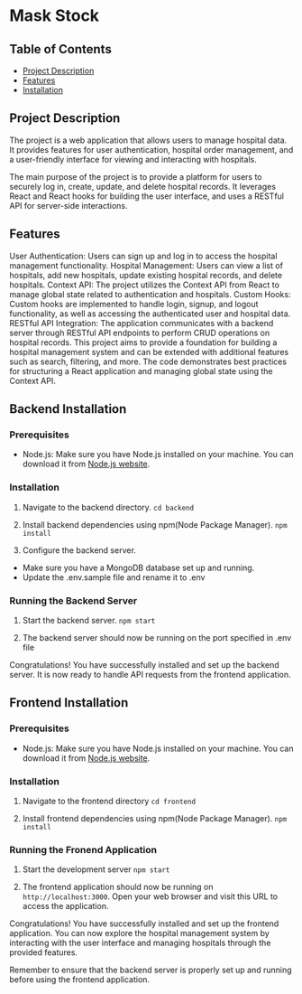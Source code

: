 # Mask Stock

## Table of Contents

- [Project Description](#project-description)
- [Features](#features)
- [Installation](#installation)

## Project Description

The project is a web application that allows users to manage hospital data. It provides features for user authentication, hospital order management, and a user-friendly interface for viewing and interacting with hospitals.

The main purpose of the project is to provide a platform for users to securely log in, create, update, and delete hospital records. It leverages React and React hooks for building the user interface, and uses a RESTful API for server-side interactions.

## Features

User Authentication: Users can sign up and log in to access the hospital management functionality.
Hospital Management: Users can view a list of hospitals, add new hospitals, update existing hospital records, and delete hospitals.
Context API: The project utilizes the Context API from React to manage global state related to authentication and hospitals.
Custom Hooks: Custom hooks are implemented to handle login, signup, and logout functionality, as well as accessing the authenticated user and hospital data.
RESTful API Integration: The application communicates with a backend server through RESTful API endpoints to perform CRUD operations on hospital records.
This project aims to provide a foundation for building a hospital management system and can be extended with additional features such as search, filtering, and more. The code demonstrates best practices for structuring a React application and managing global state using the Context API.

## Backend Installation

### Prerequisites

- Node.js: Make sure you have Node.js installed on your machine. You can download it from [Node.js website](https://nodejs.org).

### Installation

1. Navigate to the backend directory.
   `cd backend `

2. Install backend dependencies using npm(Node Package Manager).
   `npm install`

3. Configure the backend server.

- Make sure you have a MongoDB database set up and running.
- Update the .env.sample file and rename it to .env

### Running the Backend Server

1. Start the backend server.
   `npm start`

2. The backend server should now be running on the port specified in .env file

Congratulations! You have successfully installed and set up the backend server. It is now ready to handle API requests from the frontend application.

## Frontend Installation

### Prerequisites

- Node.js: Make sure you have Node.js installed on your machine. You can download it from [Node.js website](https://nodejs.org).

### Installation

1. Navigate to the frontend directory
   `cd frontend`

2. Install frontend dependencies using npm(Node Package Manager).
   `npm install`

### Running the Fronend Application

1. Start the development server
   `npm start`

2. The frontend application should now be running on `http://localhost:3000`. Open your web browser and visit this URL to access the application.

Congratulations! You have successfully installed and set up the frontend application. You can now explore the hospital management system by interacting with the user interface and managing hospitals through the provided features.

Remember to ensure that the backend server is properly set up and running before using the frontend application.
